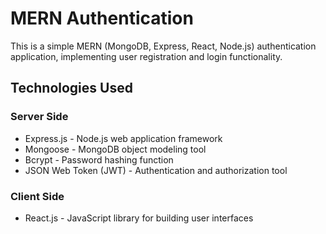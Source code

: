 # MERN Authentication

This is a simple MERN (MongoDB, Express, React, Node.js) authentication application, implementing user registration and login functionality.

## Technologies Used

### Server Side

- Express.js - Node.js web application framework
- Mongoose - MongoDB object modeling tool
- Bcrypt - Password hashing function
- JSON Web Token (JWT) - Authentication and authorization tool

### Client Side

- React.js - JavaScript library for building user interfaces
